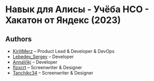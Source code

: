 # Навык для Алисы - Учёба НСО - Хакатон от Яндекс (2023)

## Authors
* [KirillMerz](https://github.com/KirillMerz) – Product Lead & Developer & DevOps
* [Lebedev_Sergey](https://github.com/LebedevSergeyV) – Developer
* [AnnaVikj](https://github.com/AnnaVikj) – Developer
* [flzxcrt](https://github.com/flzxcrt) – Screenwriter & Designer
* [Tanchikc34](https://github.com/Tanchikc34) – Screenwriter & Designer
